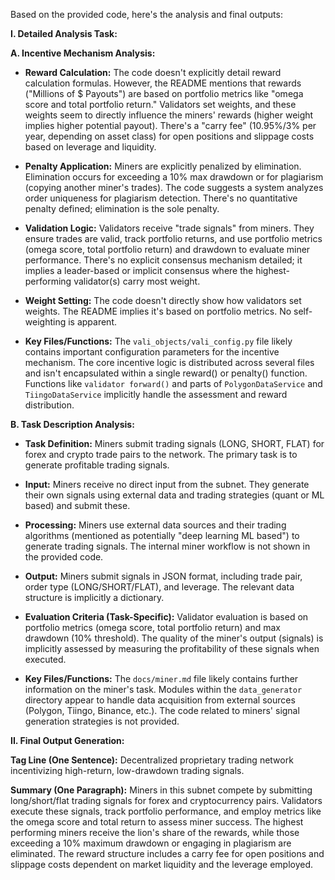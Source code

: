 Based on the provided code, here's the analysis and final outputs:

**I. Detailed Analysis Task:**

**A. Incentive Mechanism Analysis:**

* **Reward Calculation:** The code doesn't explicitly detail reward calculation formulas. However, the README mentions that rewards ("Millions of $ Payouts") are based on portfolio metrics like "omega score and total portfolio return."  Validators set weights, and these weights seem to directly influence the miners' rewards (higher weight implies higher potential payout).  There's a "carry fee" (10.95%/3% per year, depending on asset class) for open positions and slippage costs based on leverage and liquidity.

* **Penalty Application:** Miners are explicitly penalized by elimination.  Elimination occurs for exceeding a 10% max drawdown or for plagiarism (copying another miner's trades).  The code suggests a system analyzes order uniqueness for plagiarism detection.  There's no quantitative penalty defined; elimination is the sole penalty.

* **Validation Logic:** Validators receive "trade signals" from miners. They ensure trades are valid, track portfolio returns, and use portfolio metrics (omega score, total portfolio return) and drawdown to evaluate miner performance.  There's no explicit consensus mechanism detailed; it implies a leader-based or implicit consensus where the highest-performing validator(s) carry most weight.

* **Weight Setting:** The code doesn't directly show how validators set weights. The README implies it's based on portfolio metrics.  No self-weighting is apparent.

* **Key Files/Functions:**  The `vali_objects/vali_config.py` file likely contains important configuration parameters for the incentive mechanism. The core incentive logic is distributed across several files and isn't encapsulated within a single reward() or penalty() function.  Functions like `validator forward()` and parts of `PolygonDataService` and `TiingoDataService` implicitly handle the assessment and reward distribution.


**B. Task Description Analysis:**

* **Task Definition:** Miners submit trading signals (LONG, SHORT, FLAT) for forex and crypto trade pairs to the network.  The primary task is to generate profitable trading signals.

* **Input:** Miners receive no direct input from the subnet.  They generate their own signals using external data and trading strategies (quant or ML based)  and submit these.

* **Processing:** Miners use external data sources and their trading algorithms (mentioned as potentially "deep learning ML based") to generate trading signals. The internal miner workflow is not shown in the provided code.

* **Output:** Miners submit signals in JSON format, including trade pair, order type (LONG/SHORT/FLAT), and leverage.  The relevant data structure is implicitly a dictionary.

* **Evaluation Criteria (Task-Specific):**  Validator evaluation is based on portfolio metrics (omega score, total portfolio return) and max drawdown (10% threshold).  The quality of the miner's output (signals) is implicitly assessed by measuring the profitability of these signals when executed.

* **Key Files/Functions:** The `docs/miner.md` file likely contains further information on the miner's task. Modules within the `data_generator` directory appear to handle data acquisition from external sources (Polygon, Tiingo, Binance, etc.). The code related to miners' signal generation strategies is not provided.


**II. Final Output Generation:**

**Tag Line (One Sentence):**  Decentralized proprietary trading network incentivizing high-return, low-drawdown trading signals.

**Summary (One Paragraph):** Miners in this subnet compete by submitting long/short/flat trading signals for forex and cryptocurrency pairs. Validators execute these signals, track portfolio performance, and employ metrics like the omega score and total return to assess miner success.  The highest performing miners receive the lion's share of the rewards, while those exceeding a 10% maximum drawdown or engaging in plagiarism are eliminated.  The reward structure includes a carry fee for open positions and slippage costs dependent on market liquidity and the leverage employed.
